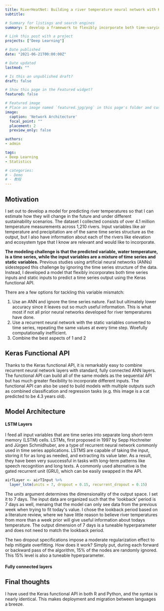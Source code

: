 ```yaml
---
title: RiverHeatNet: Building a river temperature neural network with Keras functional API
subtitle: 

# Summary for listings and search engines
summary: I develop a framework to flexibly incorporate both time-varying and static variables into a river temperature model with over 4 million observations.  

# Link this post with a project
projects: ["Deep Learning"]

# Date published
date: "2021-06-21T00:00:00Z"

# Date updated
lastmod: ""

# Is this an unpublished draft?
draft: false

# Show this page in the Featured widget?
featured: false

# Featured image
# Place an image named `featured.jpg/png` in this page's folder and customize its options here.
image:
  caption: 'Network Architecture'
  focal_point: ""
  placement: 2
  preview_only: false

authors:
- admin

tags:
- Deep Learning
- Statistics

# categories:
# - Demo
# - 教程
---
```


## Motivation
I set out to develop a model for predicting river temperatures so that I can estimate how they will change in the future and under different sustainability scenarios. The dataset I collected consists of over 4.1 million temperature measurements across 1,210 rivers. Input variables like air temperature and precipitation are of the same time series structure as the output, but I also have information about each of the rivers like elevation and ecosystem type that I know are relevant and would like to incorporate.

**The modeling challenge is that the predicted variable, water temperature, is a time series, while the input variables are a mixture of time series and static variables.**  Previous studies using artificial neural networks (ANNs) sidestepped this challenge by ignoring the time series structure of the data. Instead, I developed a model that flexibly incorporates both time series inputs and static inputs to predict a time series output using the Keras functional API.

There are a few options for tackling this variable mismatch:

1. Use an ANN and ignore the time series nature. Fast but ultimately lower accuracy since it leaves out so much useful information. This is what most if not all prior neural networks developed for river temperatures have done. 
2. Use a recurrent neural network with the static variables converted to time series, repeating the same values at every time step. Woefully computationally inefficient.
3. Combine the best aspects of 1 and 2

## Keras Functional API
Thanks to the Keras functional API, it is remarkably easy to combine recurrent neural network layers with standard, fully connected ANN layers. The functional API can build all of the same models as the sequential API but has much greater flexibility to incorporate different inputs. The functional API can also be used to build models with multiple outputs such as combined classification and regression tasks (e.g. this image is a cat predicted to be 4.3 years old).

## Model Architecture
#### LSTM Layers
I feed all input variables that are time series into separate long short-term memory (LSTM) cells. LSTMs, first proposed in 1997 by Sepp Hochreiter and Jürgen Schmidhuber, are a type of recurrent neural network commonly used in time series applications. LSTMS are capable of taking the input, storing it for as long as needed, and extracting its value later. As a result, they have been very suuccessful in tasks with long-term patterns like speech recognition and long texts. A commonly used alternative is the gated recurrent unit (GRU), which can be easily swapped in the API.

``` r
airTLayer <- airTInput %>% 
  layer_lstm(units = 7, dropout = 0.15, recurrent_dropout = 0.15)
```

The _units_ argument determines the dimensionality of the output space. I set it to 7 days. The input data are organized such that the 'lookback' period is 7 days as well, menaing that the model can only see data from the previous week when trying to fit today's value. I chose the lookback period based on a literature review, where we have little reason to believe river temperatures from more than a week prior will give useful information about todays temperature. The output dimension of 7 days is a tuneable hyperparameter and does not need to match the lookback period. 

The two dropout specifications impose a moderate regularization effect to help mitigate overfitting. How does it work? Simply put, during each forward or backward pass of the algorithm, 15% of the nodes are randomly ignored. This 15% level is also a tuneable hyperparameter. 

#### Fully connected layers


## Final thoughts
I have used the Keras functional API in both R and Python, and the syntax is nearly identical. This makes deployment and migration between languages a breeze.
